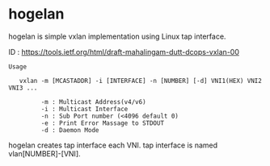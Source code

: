 hogelan
=======

hogelan is simple vxlan implementation using Linux tap interface.

ID : https://tools.ietf.org/html/draft-mahalingam-dutt-dcops-vxlan-00

	Usage

	   vxlan -m [MCASTADDR] -i [INTERFACE] -n [NUMBER] [-d] VNI1(HEX) VNI2 VNI3 ...
	
	         -m : Multicast Address(v4/v6)
	         -i : Multicast Interface
	         -n : Sub Port number (<4096 default 0)
	         -e : Print Error Massage to STDOUT
	         -d : Daemon Mode


hogelan creates tap interface each VNI.
tap interface is named vlan[NUMBER]-[VNI].
